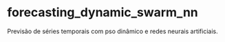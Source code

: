 # forecasting_dynamic_swarm_nn

Previsão de séries temporais com pso dinâmico e redes neurais artificiais.
